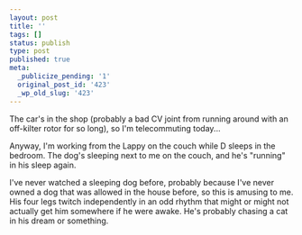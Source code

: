 ```yaml
---
layout: post
title: ''
tags: []
status: publish
type: post
published: true
meta:
  _publicize_pending: '1'
  original_post_id: '423'
  _wp_old_slug: '423'
---
```

The car's in the shop (probably a bad CV joint from running around with an off-kilter rotor for so long), so I'm telecommuting today...

Anyway, I'm working from the Lappy on the couch while D sleeps in the bedroom.  The dog's sleeping next to me on the couch, and he's "running" in his sleep again.

I've never watched a sleeping dog before, probably because I've never owned a dog that was allowed in the house before, so this is amusing to me.  His four legs twitch independently in an odd rhythm that might or might not actually get him somewhere if he were awake.  He's probably chasing a cat in his dream or something.
